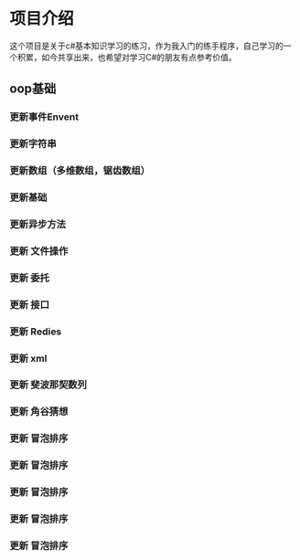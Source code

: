 # 项目介绍
这个项目是关于c#基本知识学习的练习，作为我入门的练手程序，自己学习的一个积累，如今共享出来，也希望对学习C#的朋友有点参考价值。


## oop基础


### 更新事件Envent
### 更新字符串
### 更新数组（多维数组，锯齿数组）
### 更新基础
### 更新异步方法
### 更新 文件操作
### 更新 委托
### 更新 接口
### 更新 Redies
### 更新 xml
### 更新 斐波那契数列
### 更新 角谷猜想
### 更新 冒泡排序
### 更新 冒泡排序
### 更新 冒泡排序
### 更新 冒泡排序
### 更新 冒泡排序




